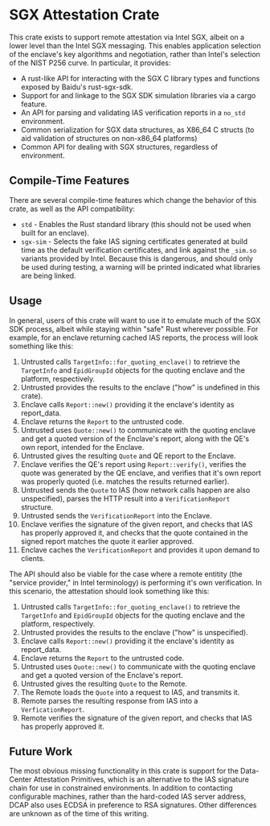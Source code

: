 # SGX Attestation Crate

This crate exists to support remote attestation via Intel SGX, albeit on a lower level than the Intel SGX messaging. This enables application selection of the enclave's key algorithms and negotiation, rather than Intel's selection of the NIST P256 curve. In particular, it provides:

 * A rust-like API for interacting with the SGX C library types and functions exposed by Baidu's rust-sgx-sdk.
 * Support for and linkage to the SGX SDK simulation libraries via a cargo feature.
 * An API for parsing and validating IAS verification reports in a `no_std` environment.
 * Common serialization for SGX data structures, as X86_64 C structs (to aid validation of structures on non-x86_64 platforms)
 * Common API for dealing with SGX structures, regardless of environment.

## Compile-Time Features

There are several compile-time features which change the behavior of this crate, as well as the API compatibility:

 * `std` - Enables the Rust standard library (this should not be used when built for an enclave).
 * `sgx-sim` - Selects the fake IAS signing certificates generated at build time as the default verification certificates, and link against the `_sim.so` variants provided by Intel. Because this is dangerous, and should only be used during testing, a warning will be printed indicated what libraries are being linked.

## Usage

In general, users of this crate will want to use it to emulate much of the SGX SDK process, albeit while staying within "safe" Rust wherever possible. For example, for an enclave returning cached IAS reports, the process will look something like this:

 1. Untrusted calls `TargetInfo::for_quoting_enclave()` to retrieve the `TargetInfo` and `EpidGroupId` objects for the quoting enclave and the platform, respectively.
 1. Untrusted provides the results to the enclave ("how" is undefined in this crate).
 1. Enclave calls `Report::new()` providing it the enclave's identity as report_data.
 1. Enclave returns the `Report` to the untrusted code.
 1. Untrusted uses `Quote::new()` to communicate with the quoting enclave and get a quoted version of the Enclave's report, along with the QE's own report, intended for the Enclave.
 1. Untrusted gives the resulting `Quote` and QE report to the Enclave.
 1. Enclave verifies the QE's report using `Report::verify()`, verifies the quote was generated by the QE enclave, and verifies that it's own report was properly quoted (i.e. matches the results returned earlier).
 1. Untrusted sends the `Quote` to IAS (how network calls happen are also unspecified), parses the HTTP result into a `VerificationReport` structure.
 1. Untrusted sends the `VerificationReport` into the Enclave.
 1. Enclave verifies the signature of the given report, and checks that IAS has properly approved it, and checks that the quote contained in the signed report matches the quote it earlier approved.
 1. Enclave caches the `VerificationReport` and provides it upon demand to clients.

The API should also be viable for the case where a remote entitity (the "service provider," in Intel terminology) is performing it's own verification. In this scenario, the attestation should look something like this:

 1. Untrusted calls `TargetInfo::for_quoting_enclave()` to retrieve the `TargetInfo` and `EpidGroupId` objects for the quoting enclave and the platform, respectively.
 1. Untrusted provides the results to the enclave ("how" is unspecified).
 1. Enclave calls `Report::new()` providing it the enclave's identity as report_data.
 1. Enclave returns the `Report` to the untrusted code.
 1. Untrusted uses `Quote::new()` to communicate with the quoting enclave and get a quoted version of the Enclave's report.
 1. Untrusted gives the resulting `Quote` to the Remote.
 1. The Remote loads the `Quote` into a request to IAS, and transmits it.
 1. Remote parses the resulting response from IAS into a `VerficationReport`.
 1. Remote verifies the signature of the given report, and checks that IAS has properly approved it.

## Future Work

The most obvious missing functionality in this crate is support for the Data-Center Attestation Primitives, which is an alternative to the IAS signature chain for use in constrained environments. In addition to contacting configurable machines, rather than the hard-coded IAS server address, DCAP also uses ECDSA in preference to RSA signatures. Other differences are unknown as of the time of this writing.
